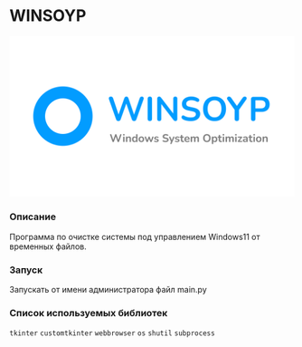 # WINSOYP

<img src="cover.png">

### Описание

Программа по очистке системы под управлением Windows11 от временных файлов.

### Запуск

Запускать от имени администратора файл main.py

### Список используемых библиотек

`tkinter`
`customtkinter`
`webbrowser`
`os`
`shutil`
`subprocess`
